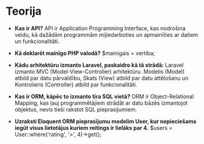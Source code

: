 # Teorija

- **Kas ir API?**
  API ir Application Programming Interface, kas nodrošina veidu, kā dažādām programmām mijiedarboties un apmainīties ar datiem un funkcionalitāti.

- **Kā deklarēt mainīgo PHP valodā?**
  $mainigais = vertiba;

- **Kādu arhitektūru izmanto Laravel, paskaidro kā tā strādā:**
  Laravel izmanto MVC (Model-View-Controller) arhitektūru. Modelis (Model) atbild par datu pārvaldību, Skats (View) atbild par datu attēlošanu un Kontrolieris (Controller) atbild par funkcionalitāti.

- **Kas ir ORM, kāpēc to izmanto tīra SQL vietā?**
  ORM ir Object-Relational Mapping, kas ļauj programmētājiem strādāt ar datu bāzēs izmantojot objektus, nevis tieši rakstot SQL pieprasijumiem.

- **Uzraksti Eloquent ORM pieprasījumu modelim User, kur nepieciešams iegūt visus lietotājus kuriem reitings ir lielāks par 4.**
$users = User::where('rating', '>', 4)->get();
